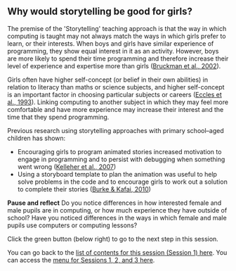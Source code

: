 ## Why would storytelling be good for girls?

The premise of the 'Storytelling' teaching approach is that the way in which computing is taught may not always match the ways in which girls prefer to learn, or their interests.
When boys and girls have similar experience of programming, they show equal interest in it as an activity. However, boys are more likely to spend their time programming and therefore increase their level of experience and expertise more than girls ([Bruckman et al., 2002](https://repository.isls.org/bitstream/1/3771/1/119-127.pdf)).

Girls often have higher self-concept (or belief in their own abilities) in relation to literacy than maths or science subjects, and higher self-concept is an important factor in choosing particular subjects or careers ([Eccles et al., 1993](https://www.jstor.org/stable/pdf/1131221.pdf)). Linking computing to another subject in which they may feel more comfortable and have more experience may increase their interest and the time that they spend programming.

Previous research using storytelling approaches with primary school–aged children has shown: 
+ Encouraging girls to program animated stories increased motivation to engage in programming and to persist with debugging when something went wrong ([Kelleher et al., 2007](https://dl.acm.org/doi/abs/10.1145/1240624.1240844))
+ Using a storyboard template to plan the animation was useful to help solve problems in the code and to encourage girls to work out a solution to complete their stories ([Burke & Kafai, 2010](https://dl.acm.org/doi/abs/10.1145/1810543.1810611))
 
**Pause and reflect**
Do you notice differences in how interested female and male pupils are in computing, or how much experience they have outside of school? Have you noticed differences in the ways in which female and male pupils use computers or computing lessons? 

Click the green button (below right) to go to the next step in this session.

You can go back to the [list of contents for this session (Session 1) here](https://projects.raspberrypi.org/en/projects/KS1StorytellingTraining_Session1_GBICi1b).
You can access the [menu for Sessions 1, 2, and 3 here](https://projects.raspberrypi.org/en/pathways/ks1-storytellingtraining-gbici1b).
